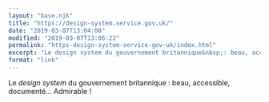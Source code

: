 ```yaml
---
layout: "base.njk"
title: "https://design-system.service.gov.uk/"
date: "2019-03-07T13:04:08"
modified: "2019-03-07T13:06:22"
permalink: "https-design-system-service-gov-uk/index.html"
excerpt: "Le design system du gouvernement britannique&nbsp;: beau, accessible, documenté… Admirable&nbsp;!"
format: "link"
---
```

Le _design system_ du gouvernement britannique&nbsp;: beau, accessible, documenté… Admirable&nbsp;!
